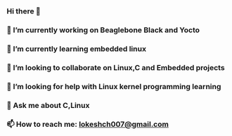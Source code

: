 ### Hi there 👋
### 🔭 I’m currently working on Beaglebone Black and Yocto
### 🌱 I’m currently learning embedded linux
### 👯 I’m looking to collaborate on Linux,C and Embedded projects
### 🤔 I’m looking for help with Linux kernel programming learning
### 💬 Ask me about C,Linux
### 📫 How to reach me: lokeshch007@gmail.com
<!--
**lokeshchebrolu/lokeshchebrolu** is a ✨ _special_ ✨ repository because its `README.md` (this file) appears on your GitHub profile.
-->

